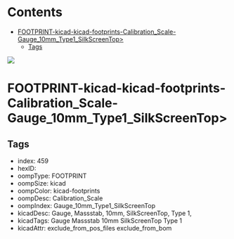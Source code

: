 



Contents
========

* [FOOTPRINT-kicad-kicad-footprints-Calibration_Scale-Gauge_10mm_Type1_SilkScreenTop>](#footprint-kicad-kicad-footprints-calibration_scale-gauge_10mm_type1_silkscreentop)
	* [Tags](#tags)
  
![][im]
# FOOTPRINT-kicad-kicad-footprints-Calibration_Scale-Gauge_10mm_Type1_SilkScreenTop>

## Tags

- index: 459
- hexID: 
- oompType: FOOTPRINT
- oompSize: kicad
- oompColor: kicad-footprints
- oompDesc: Calibration_Scale
- oompIndex: Gauge_10mm_Type1_SilkScreenTop
- kicadDesc: Gauge, Massstab, 10mm, SilkScreenTop, Type 1,
- kicadTags: Gauge Massstab 10mm SilkScreenTop Type 1
- kicadAttr: exclude_from_pos_files exclude_from_bom



[im]: image.png
